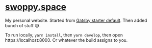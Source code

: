 # [swoppy.space](https://swoppy.space)

My personal website. Started from [Gatsby starter default](https://github.com/gatsbyjs/gatsby-starter-default). Then added bunch of stuff 😅.

To run locally, `yarn install`, then `yarn develop`, then open https://localhost:8000. Or whatever the build assigns to you.
